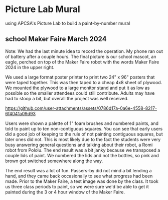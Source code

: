 # Picture Lab Mural
using APCSA's Picture Lab to build a paint-by-number mural

## school Maker Faire March 2024

Note: We had the last minute idea to record the operation.  My phone ran out of battery after a couple hours.
The final picture is our school mascot, an eagle, perched on top of the Maker Faire robot with the
words Maker Faire 2024 in the upper right.

We used a large format poster printer to print two 24" x 96" posters that were taped together.  This was then
taped to a cheap 4x8 sheet of plywood.  We mounted the plywood to a large monitor stand and put it as low as possible
so the smaller attendees could still contribute.  Adults may have had to stoop a bit, but overall the project was well received.

https://github.com/user-attachments/assets/0786d17a-0a6e-4558-8217-6f4041a09d93

Users were shown a palette of 1" foam brushes and numbered paints, and told to paint up to ten non-contiguous squares.
You can see that early users did a good job of keeping to the rule of not painting contiguous squares, but later
ones did not.  This is most likely due to the fact the students were very busy answering general questions and talking about
their robot, a Romi robot from Pololu.  The end result was a bit janky because we transposed a couple lids of paint.  We numbered the
lids and not the bottles, so pink and brown got switched somewhere along the way.

The end result was a lot of fun.  Passers-by did not mind a bit lending a hand, and they came back occasionally to see what progress
had been made.  Prior to the Maker Faire, a test image was done by the class.  It took us three class periods to paint, so we were sure we'd be able
to get it painted during the 3 or 4 hour window of the Maker Faire.

